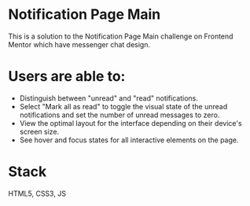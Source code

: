 # Notification Page Main
This is a solution to the Notification Page Main challenge on Frontend Mentor which have messenger chat design.

# Users are able to:

- Distinguish between "unread" and "read" notifications.
- Select "Mark all as read" to toggle the visual state of the unread notifications and set the number of unread messages to zero.
- View the optimal layout for the interface depending on their device's screen size.
- See hover and focus states for all interactive elements on the page.

# Stack
HTML5, CSS3, JS
